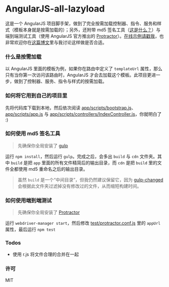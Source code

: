 # AngularJS-all-lazyload

这是一个 AngularJS 项目脚手架，做到了完全按需加载控制器、指令、服务和样式（模板本身就是按需加载的）；另外，还附带 md5 签名工具（[这是什么？](https://github.com/smysnk/gulp-rev-all#purpose)）与端到端测试工具（使用 AngularJS 官方推出的 [Protractor](https://github.com/angular/protractor)）。[在线示例请戳我](http://lmk123.github.io/angularjs-all-lazyload/cdn/)，也非常欢迎你在[这篇博文](https://github.com/lmk123/blog/issues/9)里与我讨论这样做是否合适。

### 什么是按需加载

以 AngularJS 里面的模板为例，如果你在路由中定义了 `templateUrl` 属性，那么只有当你第一次访问该路由时，AngularJS 才会去加载这个模板。此项目更进一步，做到了控制器、服务、指令与样式的按需加载。

### 如何将它用到自己的项目里
先将代码库下载到本地，然后依次阅读 [app/scripts/bootstrap.js](https://github.com/lmk123/angularjs-all-lazyload/tree/master/app/scripts/bootstrap.js)、 [app/scripts/app.js](https://github.com/lmk123/angularjs-all-lazyload/tree/master/app/scripts/app.js) 与 [app/scripts/controllers/IndexController.js](https://github.com/lmk123/angularjs-all-lazyload/tree/master/app/scripts/controllers/IndexController.js)，你就明白了 :)

### 如何使用 md5 签名工具
> 先确保你全局安装了 [gulp](https://github.com/gulpjs/gulp)

运行 `npm install`，然后运行 `gulp`。完成之后，会多出 `build` 与 `cdn` 文件夹。其中 `build` 是把 `app` 里面的所有文件精简后的输出目录，而 `cdn` 是把 `build` 里的文件全都使用 md5 重命名之后的输出目录。
> 虽然 `build` 是一个“中间目录”，但我仍然建议保留它，因为 [gulp-changed](https://github.com/sindresorhus/gulp-changed) 会根据此文件夹过滤掉没有修改过的文件，从而缩短构建时间。

### 如何使用端到端测试
> 先确保你全局安装了 [Protractor](https://github.com/angular/protractor)

运行 `webdriver-manager start`，然后修改 [test/protractor.conf.js](https://github.com/lmk123/angularjs-all-lazyload/tree/master/test/e2e/loginSpec.js) 里的 `appUrl` 属性，最后运行 `npm test`
### Todos
+ 使用 r.js 将文件合理的合并在一起

### 许可
MIT
